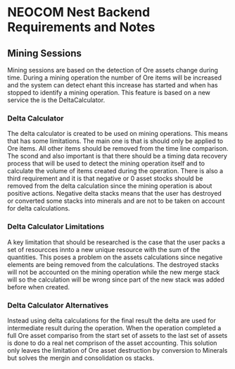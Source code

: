 # NEOCOM Nest Backend Requirements and Notes
## Mining Sessions
Mining sessions are based on the detection of Ore assets change during time. During a mining operation the number of Ore items will be increased 
and the system can detect ehant this increase has started and when has stopped to identify a mining operation.
This feature is based on a new service the is the DeltaCalculator.

### Delta Calculator
The delta calculator is created to be used on mining operations. This means that has some limitations. The main one is that is should only
be applied to Ore items. All other items should be removed from the time line comparison. The scond and also important is that there should
be a timing data recovery process that will be used to detect the mining operation itself and to calculate the volume of items
created during the operation.
There is also a third requirement and it is that negative or 0 asset stocks should be removed from the delta calculation
since the mining operation is about positive actions. Negative delta stacks means that the user has destroyed or converted
some stacks into minerals and are not to be taken on account for delta calculations.

### Delta Calculator Limitations
A key limitation that should be researched is the case that the user packs a set of resourcces innto a new unique resource with
the sum of the quantities. This poses a problem on the assets calculations since negative elements are being removed from the 
calculations. The destroyed stacks will not be accounted on the mining operation while the new merge stack will so the calculation
will be wrong since part of the new stack was added before when created.

### Delta Calculator Alternatives
Instead using delta calculations for the final result the delta are used for intermediate
result during the operation. When the operation completed a full Ore asset compariso from the start set of assets to the last set of assets is done to do a real net comprison of the
asset accounting. This solution only leaves the limitation of Ore asset destruction
by conversion to Minerals but solves the mergin and consolidation os stacks.
